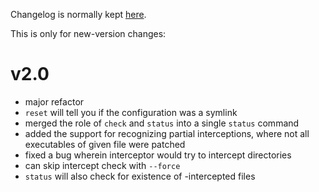 Changelog is normally kept [here](https://github.com/Cervi-Robotics/interceptor/releases).

This is only for new-version changes:

# v2.0

* major refactor
* `reset` will tell you if the configuration was a symlink
* merged the role of `check` and `status` into a single `status` command
* added the support for recognizing partial interceptions,
  where not all executables of given file were patched
* fixed a bug wherein interceptor would try to intercept directories
* can skip intercept check with `--force`
* `status` will also check for existence of -intercepted files
